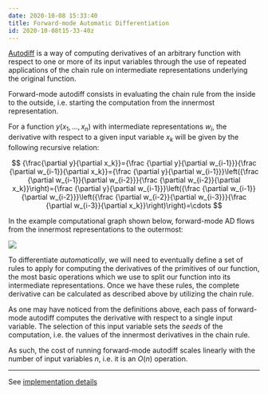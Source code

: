 ```yaml
---
date: 2020-10-08 15:33:40
title: Forward-mode Automatic Differentiation
id: 2020-10-08t15-33-40z
---
```


[Autodiff](./2020-10-08t15-20-39z.md) is a way of computing derivatives of an
arbitrary function with respect to one or more of its input variables through
the use of repeated applications of the chain rule on intermediate
representations underlying the original function.

Forward-mode autodiff consists in evaluating the chain rule from the inside to
the outside, i.e. starting the computation from the innermost representation.

For a function $y(x_1, \ldots, x_n)$ with intermediate representations $w_i$, the derivative with
respect to a given input variable $x_k$ will be given by the following recursive
relation:

$$
{\frac{\partial y}{\partial x_k}}={\frac {\partial y}{\partial w_{i-1}}}{\frac {\partial w_{i-1}}{\partial x_k}}={\frac {\partial y}{\partial w_{i-1}}}\left({\frac {\partial w_{i-1}}{\partial w_{i-2}}}{\frac {\partial w_{i-2}}{\partial x_k}}\right)={\frac {\partial y}{\partial w_{i-1}}}\left({\frac {\partial w_{i-1}}{\partial w_{i-2}}}\left({\frac {\partial w_{i-2}}{\partial w_{i-3}}}{\frac {\partial w_{i-3}}{\partial x_k}}\right)\right)=\cdots
$$

In the example computational graph shown below, forward-mode AD flows from the
innermost representations to the outermost:

![](https://upload.wikimedia.org/wikipedia/commons/a/a4/ForwardAccumulationAutomaticDifferentiation.png)

To differentiate _automatically_, we will need to eventually define a set of
rules to apply for computing the derivatives of the primitives of our function,
the most basic operations which we use to split our function into its
intermediate representations. Once we have these rules, the complete derivative
can be calculated as described above by utilizing the chain rule.

As one may have noticed from the definitions above, each pass of forward-mode
autodiff computes the derivative with respect to a single input variable. The
selection of this input variable sets the _seeds_ of the computation, i.e. the
values of the innermost derivatives in the chain rule.

As such, the cost of running forward-mode autodiff scales linearly with the
number of input variables $n$, i.e. it is an $O(n)$ operation.

---

See [implementation details](./2020-10-12t20-09-18z.md)
